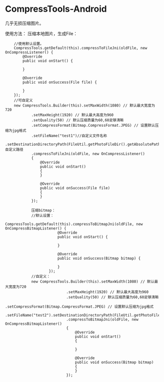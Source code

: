 # CompressTools-Android
几乎无损压缩图片。

使用方法：
压缩本地图片，生成File：


        //使用默认设置。
        CompressTools.getDefault(this).compressToFileJni(oldFile, new OnCompressListener() {
			@Override
			public void onStart() {

			}

			@Override
			public void onSuccess(File file) {

			}
		});
		//可自定义
		new CompressTools.Builder(this).setMaxWidth(1080) // 默认最大宽度为720
				.setMaxHeight(1920) // 默认最大高度为960
				.setQuality(50) // 默认压缩质量为60,60足够清晰
				.setCompressFormat(Bitmap.CompressFormat.JPEG) // 设置默认压缩为jpg格式
				.setFileName("test1")//自定义文件名称
				.setDestinationDirectoryPath(FileUtil.getPhotoFileDir().getAbsolutePath()).build()//自定义路径
				.compressToFileJni(oldFile, new OnCompressListener()
				{
					@Override
					public void onStart()
					{
					}

					@Override
					public void onSuccess(File file)
					{
					}
				});

				压缩bitmap：
				//默认设置：
				CompressTools.getDefault(this).compressToBitmapJni(oldFile, new OnCompressBitmapListener() {
                			@Override
                			public void onStart() {

                			}

                			@Override
                			public void onSuccess(Bitmap bitmap) {

                			}
                		});
                //自定义：
				new CompressTools.Builder(this).setMaxWidth(1080) // 默认最大宽度为720
                				.setMaxHeight(1920) // 默认最大高度为960
                				.setQuality(50) // 默认压缩质量为60,60足够清晰
                				.setCompressFormat(Bitmap.CompressFormat.JPEG) // 设置默认压缩为jpg格式
                				.setFileName("test2").setDestinationDirectoryPath(FileUtil.getPhotoFileDir().getAbsolutePath()).build()
                				.compressToBitmapJni(oldFile, new OnCompressBitmapListener()
                				{
                					@Override
                					public void onStart()
                					{

                					}

                					@Override
                					public void onSuccess(Bitmap bitmap)
                					{
                					}
                				});



